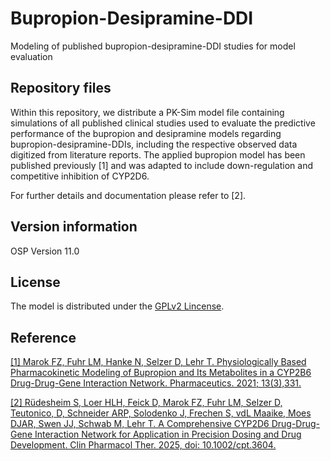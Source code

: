 # Bupropion-Desipramine-DDI
Modeling of published bupropion-desipramine-DDI studies for model evaluation

## Repository files
Within this repository, we distribute a PK-Sim model file containing simulations of all published clinical studies used to evaluate the predictive performance of the bupropion and desipramine models regarding bupropion-desipramine-DDIs, including the respective observed data digitized from literature reports. The applied bupropion model has been published previously [1] and was adapted to include down-regulation and competitive inhibition of CYP2D6. 

For further details and documentation please refer to [2].


## Version information

OSP Version 11.0

## License 
The model is distributed under the [GPLv2 Lincense](https://github.com/Open-Systems-Pharmacology/Suite/blob/develop/LICENSE).

## Reference
[[1] Marok FZ, Fuhr LM, Hanke N, Selzer D, Lehr T. Physiologically Based Pharmacokinetic Modeling of Bupropion and Its Metabolites in a CYP2B6 Drug-Drug-Gene Interaction Network. Pharmaceutics. 2021; 13(3),331.](https://www.mdpi.com/1999-4923/13/3/331)

[[2] Rüdesheim S, Loer HLH, Feick D, Marok FZ, Fuhr LM, Selzer D, Teutonico, D, Schneider ARP, Solodenko J, Frechen S, vdL Maaike, Moes DJAR, Swen JJ, Schwab M, Lehr T. A Comprehensive CYP2D6 Drug-Drug-Gene Interaction Network for Application in Precision Dosing and Drug Development. Clin Pharmacol Ther. 2025, doi: 10.1002/cpt.3604.](https://pubmed.ncbi.nlm.nih.gov/39953671/)
